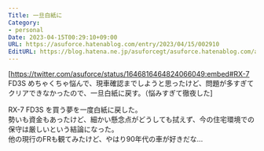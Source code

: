 ```yaml
---
Title: 一旦白紙に
Category:
- personal
Date: 2023-04-15T00:29:10+09:00
URL: https://asuforce.hatenablog.com/entry/2023/04/15/002910
EditURL: https://blog.hatena.ne.jp/asuforcegt/asuforce.hatenablog.com/atom/entry/4207112889981281294
---
```


[https://twitter.com/asuforce/status/1646816464824066049:embed#RX-7 FD3S めちゃくちゃ悩んで、現車確認までしようと思ったけど、問題が多すぎてクリアできなかったので、一旦白紙に戻す。（悩みすぎて徹夜した]

RX-7 FD3S を買う夢を一度白紙に戻した。  
勢いも資金もあったけど、細かい懸念点がどうしても拭えず、今の住宅環境での保守は厳しいという結論になった。  
他の現行のFRも観てみたけど、やはり90年代の車が好きだな...
